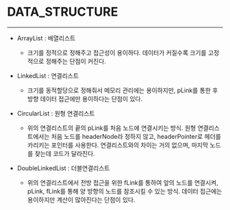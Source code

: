 # DATA_STRUCTURE
---

- ArrayList : 배열리스트
  - 크기를 정적으로 정해주고 접근성이 용이하다. 데이터가 커질수록 크기를 고정적으로 정해주는 단점이 커진다.  
  
- LinkedList : 연결리스트
  - 크기를 동적할당으로 정해줘서 메모리 관리에는 용이하지만, pLink를 통한 후방향 데이터 접근에만 용이하다는 단점이 있다.
  
- CircularList : 원형 연결리스트
  - 위의 연결리스트의 끝의 pLink를 처음 노드에 연결시키는 방식. 원형 연결리스트에서는 처음 노드를 headerNode라 정하지 않고, headerPointer로 헤더를 카리키는 포인터를 사용한다. 연결리스트와의 차이는 거의 없으며, 마지막 노드를 찾는데 코드가 달라진다.
  
- DoubleLinkedList : 더블연결리스트
  - 위의 연결리스트에서 전방 접근을 위한 fLink를 통하여 앞의 노드를 연결시켜, pLink, fLink를 통해 양 방향의 노드를 참조시킬 수 있는 방식. 데이터 접근에는 용이하지만 계산이 많아진다는 단점이 있다.
